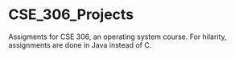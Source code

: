 # CSE_306_Projects
Assigments for CSE 306, an operating system course. For hilarity, assignments are done in Java instead of C. 

